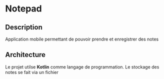 # Notepad

## Description

Application mobile permettant de pouvoir prendre et enregistrer des notes 

## Architecture

Le projet utilse **Kotlin** comme langage de programmation.
Le stockage des notes se fait via un fichier
